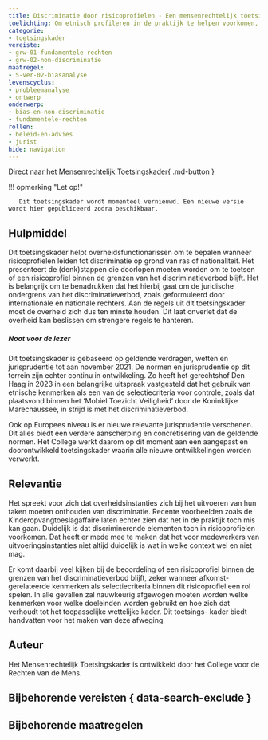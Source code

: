 ```yaml
---
title: Discriminatie door risicoprofielen - Een mensenrechtelijk toetsingskader 
toelichting: Om etnisch profileren in de praktijk te helpen voorkomen, heeft het College voor de Rechten van de Mens een mensenrechtelijk toetsingskader voor risicoprofielen ontwikkeld. Het biedt een overzicht van de juridische normen waar overheidsinstanties zich ten minste aan moeten houden als zij een risicoprofiel opstellen en inzetten zodat discriminatie op grond van etnische afkomst en nationaliteit wordt voorkomen.  
categorie: 
- toetsingskader 
vereiste:
- grw-01-fundamentele-rechten
- grw-02-non-discriminatie
maatregel:
- 5-ver-02-biasanalyse
levenscyclus:
- probleemanalyse
- ontwerp
onderwerp:
- bias-en-non-discriminatie
- fundamentele-rechten 
rollen:
- beleid-en-advies
- jurist
hide: navigation
---
```


<!-- tags -->

[Direct naar het Mensenrechtelijk Toetsingskader](https://publicaties.mensenrechten.nl/publicatie/61a734e65d726f72c45f9dce){ .md-button }

!!! opmerking "Let op!"

       Dit toetsingskader wordt momenteel vernieuwd. Een nieuwe versie wordt hier gepubliceerd zodra beschikbaar. 

## Hulpmiddel

Dit toetsingskader helpt overheidsfunctionarissen om te bepalen wanneer risicoprofielen leiden tot discriminatie op grond van ras of nationaliteit.
Het presenteert de (denk)stappen die doorlopen moeten worden om te toetsen of een risicoprofiel binnen de grenzen van het discriminatieverbod blijft.
Het is belangrijk om te benadrukken dat het hierbij gaat om de juridische ondergrens van het discriminatieverbod, zoals geformuleerd door internationale en nationale rechters.
Aan de regels uit dit toetsingskader moet de overheid zich dus ten minste houden. Dit laat onverlet dat de overheid kan beslissen om strengere regels te hanteren.

##### *Noot voor de lezer*

Dit toetsingskader is gebaseerd op geldende verdragen, wetten en jurisprudentie tot aan november 2021. De normen en jurisprudentie op dit terrein zijn echter continu in ontwikkeling. Zo heeft het gerechtshof Den Haag in 2023 in een belangrijke uitspraak vastgesteld dat het gebruik van etnische kenmerken als een van de selectiecriteria voor controle, zoals dat plaatsvond binnen het ‘Mobiel Toezicht Veiligheid’ door de Koninklijke Marechaussee, in strijd is met het discriminatieverbod.

Ook op Europees niveau is er nieuwe relevante jurisprudentie verschenen. Dit alles biedt een verdere aanscherping en concretisering van de geldende normen. Het College werkt daarom op dit moment aan een aangepast en doorontwikkeld toetsingskader waarin alle nieuwe ontwikkelingen worden verwerkt. 

## Relevantie
Het spreekt voor zich dat overheidsinstanties zich bij het uitvoeren van hun taken moeten onthouden van discriminatie. Recente voorbeelden zoals de Kinderopvangtoeslagaffaire laten echter zien dat het in de praktijk toch mis kan gaan. Duidelijk is dat discriminerende elementen toch in risicoprofielen voorkomen. Dat heeft er mede mee te maken dat het voor medewerkers van uitvoeringsinstanties niet altijd duidelijk is wat in welke context wel en niet mag.

Er komt daarbij veel kijken bij de beoordeling of een risicoprofiel binnen de grenzen van het discriminatieverbod blijft, zeker wanneer afkomst-gerelateerde kenmerken als selectiecriteria binnen dit risicoprofiel een rol spelen. In alle gevallen zal nauwkeurig afgewogen moeten worden welke kenmerken voor welke doeleinden worden gebruikt en hoe zich dat verhoudt tot het toepasselijke wettelijke kader. Dit toetsings- kader biedt handvatten voor het maken van deze afweging. 

## Auteur
Het Mensenrechtelijk Toetsingskader is ontwikkeld door het College voor de Rechten van de Mens.

## Bijbehorende vereisten { data-search-exclude }

<!-- list_vereisten_on_maatregelen_page -->

## Bijbehorende maatregelen

<!-- list_maatregelen_on_hulpmiddelen_page -->